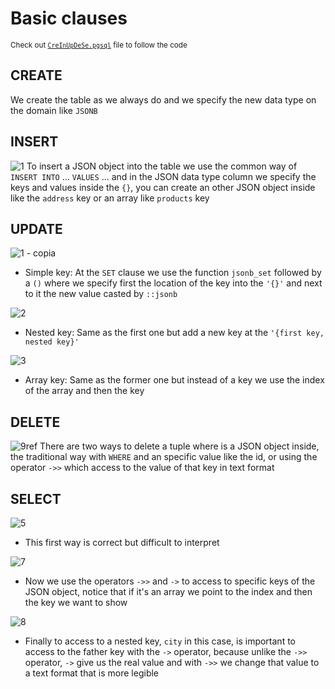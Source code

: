 # Basic clauses

<sub> Check out [`CreInUpDeSe.pgsql`](CreInUpDeSe.pgsql) file to follow the code</sub>

## CREATE
We create the table as we always do and we specify the new data type on the domain like `JSONB`

## INSERT

![1](https://github.com/RogerCL24/pgSQL/assets/90930371/db99b89c-61fd-49f4-99f0-36d24ce2aa73)
To insert a JSON object into the table we use the common way of `INSERT INTO` ... `VALUES` ...  and in the JSON data type column we specify the keys and values inside the `{}`, you can create an other JSON object inside like the `address` key or an array like `products` key

## UPDATE

![1 - copia](https://github.com/RogerCL24/pgSQL/assets/90930371/949604ad-49a9-464e-9fd5-a5acfd4a085b)
- Simple key: At the `SET` clause we use the function `jsonb_set` followed by a `()` where we specify first the location of the key into the `'{}'` and next to it the new value casted by `::jsonb`

![2](https://github.com/RogerCL24/pgSQL/assets/90930371/e57c607e-410c-4bab-89f1-a52e7be705a2)
- Nested key: Same as the first one but add a new key at the `'{first key, nested key}'`

![3](https://github.com/RogerCL24/pgSQL/assets/90930371/c6c30e0b-6965-491d-b96d-973501ceb30c)
- Array key: Same as the former one but instead of a key we use the index of the array and then the key 

## DELETE 

![9ref](https://github.com/RogerCL24/pgSQL/assets/90930371/103acd76-c66b-40f1-8a3f-4a167bd50ce4)
There are two ways to delete a tuple where is a JSON object inside, the traditional way with `WHERE` and an specific value like the id, or using the operator `->>` which access to the value of that key in text format

## SELECT

![5](https://github.com/RogerCL24/pgSQL/assets/90930371/4dbce3e9-f406-4653-b1ff-4a0f621cbef7)
- This first way is correct but difficult to interpret

![7](https://github.com/RogerCL24/pgSQL/assets/90930371/268afd88-8204-41cd-953b-4126d63f3c8f)
- Now we use the operators `->>` and `->` to access to specific keys of the JSON object, notice that if it's an array we point to the index and then the key we want to show

![8](https://github.com/RogerCL24/pgSQL/assets/90930371/5b8abdba-45a3-48dd-8078-4aad0428fa52)
- Finally to access to a nested key, `city` in this case, is important to access to the father key with the `->` operator, because unlike the `->>` operator, `->` give us the real value and with `->>` we change that value to a text format that is more legible


